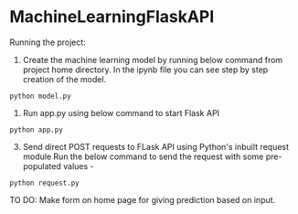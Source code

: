 # MachineLearningFlaskAPI

Running the project:

1. Create the machine learning model by running below command from project home directory. 
   In the ipynb file you can see step by step creation of the model.

```
python model.py
```

1. Run app.py using below command to start Flask API
```
python app.py
```

3. Send direct POST requests to FLask API using Python's inbuilt request module
Run the below command to send the request with some pre-populated values -
```
python request.py
```

TO DO: Make form on home page for giving prediction based on input.